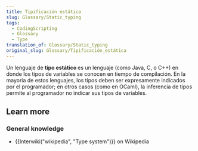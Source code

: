 ```yaml
---
title: Tipificación estática
slug: Glossary/Static_typing
tags:
  - CodingScripting
  - Glossary
  - Type
translation_of: Glossary/Static_typing
original_slug: Glossary/Tipificación_estática
---
```

<p>Un lenguaje de <strong>tipo estático </strong>es un lenguaje (como Java, C, o C++) en donde los tipos de variables se conocen en tiempo de compilación. En la mayoria de estos lenguajes, los tipos deben ser expresamente indicados por el programador; en otros casos (como en OCaml), la inferencia de tipos permite al programador no indicar sus tipos de variables.</p>

<h2 id="Learn_more">Learn more</h2>

<h3 id="General_knowledge">General knowledge</h3>

<ul>
 <li>{{Interwiki("wikipedia", "Type system")}} on Wikipedia</li>
</ul>
